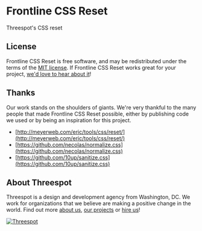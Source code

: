 # Frontline CSS Reset
Threespot's CSS reset

## License

Frontline CSS Reset is free software, and may be redistributed under the terms of the [MIT license](https://github.com/Threespot/frontline-css-reset/blob/master/LICENSE.md). If Frontline CSS Reset works great for your project, [we'd love to hear about it](http://twitter.com/threespot)!

## Thanks

Our work stands on the shoulders of giants. We're very thankful to the many people that made Frontline CSS Reset possible, either by publishing code we used or by being an inspiration for this project.

- [http://meyerweb.com/eric/tools/css/reset/](http://meyerweb.com/eric/tools/css/reset/)
- [https://github.com/necolas/normalize.css](https://github.com/necolas/normalize.css)
- [https://github.com/10up/sanitize.css](https://github.com/10up/sanitize.css)

## About Threespot

Threespot is a design and development agency from Washington, DC. We work for organizations that we believe are making a positive change in the world. Find out more [about us](https://www.threespot.com), [our projects](https://www.threespot.com/work) or [hire us](https://www.threespot.com/agency/hire-us)!

[![Threespot](https://avatars3.githubusercontent.com/u/370822?v=3&s=100)](https://www.threespot.com)
